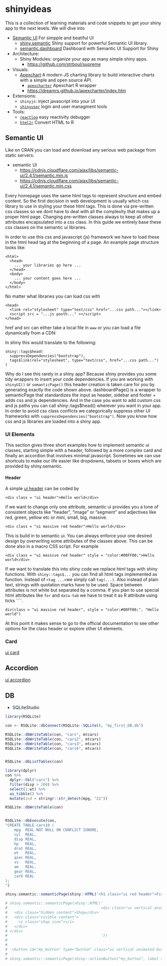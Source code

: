 
# shinyideas

This is a collection of learning materials and code snippets to get your
shiny app to the next levels. We will dive into

  - [Semantic UI](https://semantic-ui.com) For simpple and beatiful UI
      - [shiny.semantic](https://github.com/Appsilon/shiny.semantic)
        Shiny support for powerful Semantic UI
        library.
      - [semantic.dashboard](https://github.com/Appsilon/semantic.dashboard)
        Dashboard with Semantic UI Support for Shiny
  - Architecture:
      - Shiny Modules: organize your app as many simple shiny apps.
          - <https://github.com/strboul/supreme>
  - Visuals:
      - [Apexchart](https://apexcharts.com/) A modern JS charting
        library to build interactive charts with a simple and open
        source API.
          - [`apexcharter`](https://github.com/dreamRs/apexcharter)
            Apexchart R wrapper
          - <https://dreamrs.github.io/apexcharter/index.htm>
  - Extensions:
      - `shinyjs`: inject javascript into your UI
      - [`shinyuser`](https://github.com/systats/shinyuser) login and
        user managment tools
  - Tools:
      - [`reactlog`](https://github.com/rstudio/reactlog) easy
        reactivity debugger
      - [`html2r`](https://github.com/alandipert/html2r) Convert HTML to
        R

## Semantic UI

Like on CRAN you can load and download any serious web package from
static servers:

  - semantic
        UI
      - <https://cdnjs.cloudflare.com/ajax/libs/semantic-ui/2.4.1/semantic.min.js>
      - <https://cdnjs.cloudflare.com/ajax/libs/semantic-ui/2.4.1/semantic.min.css>

Every homepage uses the same html tags to represent structure and embed
content. So the first decision in web development is usually which css
library to use in styling your these html tags. This is done via
pre-written css classes so we dont have to deal with all the complexity
that makes up a proper html page. Changing pre-written classes always to
keep all other attributes encapsulated into a css class. In this guide
we entirely base these css classes on the semantic ui libraries.

In order to use this css and javascript (js) framework we have to load
these in the html head tag at the beginning of a page. An example page
structure looks like:

    <html>
      <head>
        ... your libraries go here ...
      </head> 
      <body>
        ... your content goes here ...
      </body> 
    </html>

No matter what libraries you can load css with

    <head>
      <link rel="stylesheet" type="text/css" href="...css path..."></link>
      <script src = "...js pasth..." ></script>
    </head> 

href and src can either take a local file in `www` or you can load a
file dynamically from a CDN:

In shiny this would translate to the following:

    shiny::tags$head(
      suppressDependencies("bootstrap"),
      tags$link(rel="stylesheet", type="text/css", href="...css path...")
    )

Why do I see this rarely in a shiny app? Because shiny provides you some
tidy wrappers to insert your code dependencies. If you are working with
`shinyUI()` or `semanticPage()` this header creation is taken care for
you by generating exactly the code shown above. dashboardPage() is a
wrapper to semanticPage that standardizes the input as header, sidebar
and footer + adds css and js dependencies. And in the case you want to
add custom css and js paths you can call shiny::tags$head() wherever you
want in your app. In order to avoid css class conflicts we categorically
suppress other UI frameworks with `suppressDependencies("bootstrap")`.
Now you know how css and js libraries are loaded into a shiny app.

### UI Elements

This section gives three short examples how to implement semantic ui
classes, starting simple with a header, followed by a more complex card
and finally an accordion that involves minimal javascript. Sometimes we
can use shortcuts to make our life easier like dropdowns, tabsets or
boxes which are provided by shiny.semantic.

#### Header

A simple [ui header](https://semantic-ui.com/elements/header.html) can
be coded by

    <div class = "ui header">Hello world</div>

if we want to change only one attribute, semantic ui provides you a tone
of consistent objects like “header”, “image” or “segment” and adjectives
like red, green, yellow etc or mini, small, big, massive.

    <div class = "ui massive red header">Hello world</div>

This is build in to semantic ui. You can always enforce your one desired
design by overwriting some attributes of the classes above. This can be
done also in a macro CSS script. For
    example

    <div class = "ui massive red header" style = "color:#00FF00;">Hello world</div>

If we want to translate this into shiny code we replace html tags with
shiny functions. With `shiny::tags$...` you can find all html tags
implemented as function. Instead of `<tag ...>`we simply call
`tag(...)`. Also instead of plain text, strings with quotation marks
have to be used. Space between attributes is not white but separated by
a comma. If you plan to use special html attributes like `for` and
`data-tab` we have to treat it as R attribute using ticks
    \`\`\`\`.

    div(class = "ui massive red header", style = "color:#00FF00;", "Hello world")

At this point it makes sense to go to the official documentation to see
other options for the class header or explore other UI elements.

### Card

[ui card](https://semantic-ui.com/elements/card.html)

## Accordion

[ui accordion](https://semantic-ui.com/elements/accordion.html)

## DB

  - SQLiteStudio

<!-- end list -->

``` r
library(RSQLite)

con <- RSQLite::dbConnect(RSQLite::SQLite(), "my_first_DB.db")

RSQLite::dbWriteTable(con, "cars", mtcars)
RSQLite::dbWriteTable(con, "cars2", mtcars)
RSQLite::dbWriteTable(con, "cars3", mtcars)
RSQLite::dbWriteTable(con, "cars4", mtcars)


RSQLite::dbListTables(con)

library(dplyr)
con %>%
  dplyr::tbl("cars") %>%
  filter(disp > 200) %>%
  select(1:wt) %>%
  as_tibble() %>%
  mutate(ind = stringr::str_detect(mpg, "21")) 

RSQLite::dbWriteTable(con)


RSQLite::dbExecute(con,
"CREATE TABLE cars10 (
    mpg  REAL NOT NULL ON CONFLICT IGNORE,
    cyl  REAL,
    disp REAL,
    hp   REAL,
    drat REAL,
    wt   REAL,
    qsec REAL,
    vs   REAL,
    am   REAL,
    gear REAL,
    carb REAL
);
")
```

``` r
shiny.semantic::semanticPage(shiny::HTML('<h1 class="ui red header">First header</h1>'))
```

``` r
# shiny.semantic::semanticPage(shiny::HTML('
#                                          <div class="ui vertical animated button shiny-btn" tabindex="0" id = "my_button">
#   <div class="hidden content">Shop</div>
#   <div class="visible content">
#     <i class="shop icon"></i>
#   </div>
# </div>
#                                          '))
# 
# 
# '<button id="my_button" type="button" class="ui vertical animated button action-button">MY</button>'
# 
# shiny.semantic::semanticPage(shiny::actionButton("my_button", label = "MY", class = "ui vertical animated button"))
```

